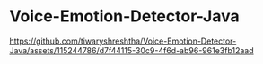 # Voice-Emotion-Detector-Java


https://github.com/tiwaryshreshtha/Voice-Emotion-Detector-Java/assets/115244786/d7f44115-30c9-4f6d-ab96-961e3fb12aad

